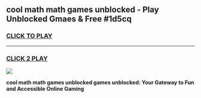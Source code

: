 
## cool math math games unblocked - Play Unblocked Gmaes & Free #1d5cq
<h3>
<a href="https://news.freeplayer.one?title=cool_math_math_games_unblocked&ref=03M">CLICK TO PLAY</a></h3>
<hr>

<h3>
<a href="https://news.freeplayer.one?title=cool_math_math_games_unblocked&ref=03M">CLICK 2 PLAY</a>
  
</h3>

<a href="https://news.freeplayer.one?title=cool_math_math_games_unblocked&ref=03M"><img src="https://clearcache.store/games.png"></a>


**cool math math games unblocked games unblocked: Your Gateway to Fun and Accessible Online Gaming**

